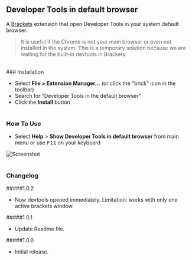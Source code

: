 
## Developer Tools in default browser

A [Brackets](https://github.com/adobe/brackets) extension that open Developer Tools in your system default browser. 

>It is useful if the Chrome is not your main browser or even not installed in the system. 
>This is a temporary solution because we are waiting for the built-in devtools in Brackets.

<br/>
### Installation

* Select **File > Extension Manager...** (or click the "brick" icon in the toolbar)
* Search for "Developer Tools in the default browser"
* Click the **Install** button<br /><br />

### How To Use
- Select **Help** > **Show Developer Tools in default browser** from main menu or use <kbd>F11</kbd> on your keyboard

![Screenshot](https://github.com/anephew/brackets-devtools-browser/blob/master/howto.gif)<br /><br />

### Changelog

#####1.0.2
- Now devtools opened immediately. Limitation: works with only one active brackets window.

#####1.0.1
- Update Readme file.

#####1.0.0
- Initial release.
